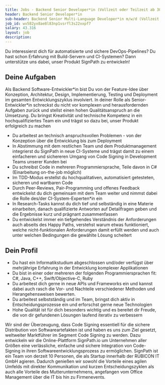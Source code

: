 ```yaml
---
title: Jobs - Backend Senior Developer*in (Vollzeit oder Teilzeit ab 30h)
header: Backend Senior Developer*in
sub-header: Backend Senior Multi-Language Developer*in m/w/d (Vollzeit oder Teilzeit ab 30h)
job_id: wv582yx8ae8l83np1vsrfl3s22xxpf7
salary: 43.316
layout: job
description:
---
```


Du interessierst dich für automatisierte und sichere DevOps-Pipelines? Du hast schon Erfahrung mit Build-Servern und CI-Systemen? Dann unterstütze uns dabei, unser Produkt SignPath zu entwickeln!

## Deine Aufgaben

Als Backend Software-Entwickler\*in bist Du von der Feature-Idee über Konzeption, Architektur, Design, Implementierung, Testing und Deployment im gesamten Entwicklungszyklus involviert. In deiner Rolle als Senior-Entwickler\*in schreckst du nicht vor komplexen und herausfordernden Aufgaben zurück und stellst einen hohen Qualitätsanspruch an die Umsetzung. Du bringst Kreativität und technische Kompetenz in ein hochqualifiziertes Team ein und trägst so dazu bei, unser Produkt erfolgreich zu machen

* Du arbeitest an technisch anspruchsvollen Problemen - von der Konzeption über die Entwicklung bis zum Deployment
* In Abstimmung mit dem restlichen Team und dem Produktmanagement integrierst du SignPath in neue CI-Systeme und trägst damit zu einem einfacheren und sichereren Umgang von Code Signing in Development Teams unserer Kunden bei
* Du schreibst Code in mehreren Programmiersprache, Teile davon in C# (Einarbeitung on-the-job möglich)
* Im TDD-Modus erstellst du hochqualitativen, automatisiert getesteten, sicheren und wartbaren Code
* Durch Peer-Reviews, Pair-Programming und offenes Feedback entwickelst du dich gemeinsam mit dem Team weiter und nimmst dabei die Rolle des/der CI-System-Experten\*in ein
* In Research-Tasks kannst du dich tief und selbständig in eine Materie einarbeiten, danach qualifizierte Antworten auf Detailfragen geben und die Ergebnisse kurz und prägnant zusammenfassen
* Du entwickelst immer ein tiefgehendes Verständnis der Anforderungen auch abseits des Happy Paths, verstehst warum etwas funktioniert, welche nicht-funktionalen Anforderungen damit erfüllt werden und auch unter welchen Bedingungen die gewählte Lösung scheitert

## Dein Profil

* Du hast ein Informatikstudium abgeschlossen und/oder verfügst über mehrjährige Erfahrung in der Entwicklung komplexer Applikationen
* Du bist in einer oder mehreren der folgenden Programmiersprachen fit: C#, Java, C++, Swift/Objective-C, Ruby
* Du arbeitest dich gerne in neue APIs und Frameworks ein und kannst dabei auch rasch die Vor- und Nachteile verschiedener Methoden und Herangehensweisen bewerten. 
* Du arbeitest selbstständig und im Team, bringst dich aktiv in Entscheidungsprozesse ein und erforschst gerne neue Technologien
* Hohe Qualität ist für dich besonders wichtig und es bereitet dir Freude, die von dir gefundenen Lösungen laufend iterativ zu verbessern

Wir sind der Überzeugung, dass Code Signing essentiell für die sichere Distribution von Softwareartefakten ist und haben es uns zum Ziel gesetzt, weltweiter Marktführer im Segment Code Signing zu werden. Dazu entwickeln wir die Online-Plattform SignPath.io um Unternehmen aller Größen eine verlässliche, einfache und sichere Integration von Code-Signing in ihren Softwareentwicklungsprozess zu ermöglichen. SignPath ist ein Team von derzeit 10 Personen, die als Startup innerhalb der RUBICON IT GmbH agieren. Dadurch genießen wir sowohl die Vorteile eines agilen Umfelds mit direkter Kommunikation und kurzen Entscheidungszyklen als auch alle Vorteile des Mutterunternehmens, angefangen vom Office Management über die IT bis hin zu Firmenevents.
